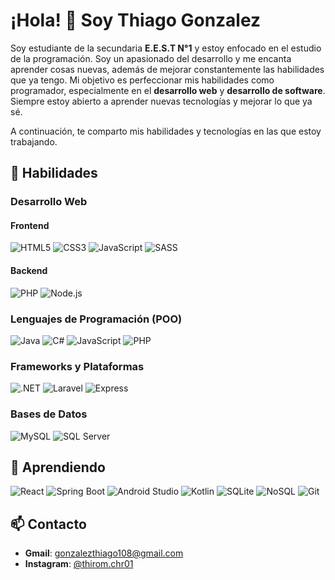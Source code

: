 # ¡Hola! 👋 Soy Thiago Gonzalez

Soy estudiante de la secundaria **E.E.S.T N°1** y estoy enfocado en el estudio de la programación. Soy un apasionado del desarrollo y me encanta aprender cosas nuevas, además de mejorar constantemente las habilidades que ya tengo. Mi objetivo es perfeccionar mis habilidades como programador, especialmente en el **desarrollo web** y **desarrollo de software**. Siempre estoy abierto a aprender nuevas tecnologías y mejorar lo que ya sé.

A continuación, te comparto mis habilidades y tecnologías en las que estoy trabajando.

## 🚀 Habilidades

### Desarrollo Web

#### Frontend
![HTML5](https://img.shields.io/badge/-HTML5-E34F26?style=flat-square&logo=html5&logoColor=white)
![CSS3](https://img.shields.io/badge/-CSS3-1572B6?style=flat-square&logo=css3)
![JavaScript](https://img.shields.io/badge/-JavaScript-F7DF1E?style=flat-square&logo=javascript)
![SASS](https://img.shields.io/badge/-SASS-CC6699?style=flat-square&logo=sass&logoColor=white)

#### Backend
![PHP](https://img.shields.io/badge/-PHP-777BB4?style=flat-square&logo=php)
![Node.js](https://img.shields.io/badge/-Node.js-339933?style=flat-square&logo=node.js)


### Lenguajes de Programación (POO)
![Java](https://img.shields.io/badge/-Java-007396?style=flat-square&logo=java)
![C#](https://img.shields.io/badge/-C%23-239120?style=flat-square&logo=c-sharp&logoColor=white)
![JavaScript](https://img.shields.io/badge/-JavaScript-F7DF1E?style=flat-square&logo=javascript)
![PHP](https://img.shields.io/badge/-PHP-777BB4?style=flat-square&logo=php)

### Frameworks y Plataformas
![.NET](https://img.shields.io/badge/-.NET-512BD4?style=flat-square&logo=dotnet)
![Laravel](https://img.shields.io/badge/-Laravel-FF2D20?style=flat-square&logo=laravel)
![Express](https://img.shields.io/badge/-Express-000000?style=flat-square&logo=express)

### Bases de Datos
![MySQL](https://img.shields.io/badge/-MySQL-4479A1?style=flat-square&logo=mysql&logoColor=white)
![SQL Server](https://img.shields.io/badge/-SQL%20Server-CC2927?style=flat-square&logo=microsoft-sql-server&logoColor=white)

## 🌱 Aprendiendo

![React](https://img.shields.io/badge/-React-61DAFB?style=flat-square&logo=react)
![Spring Boot](https://img.shields.io/badge/-Spring%20Boot-6DB33F?style=flat-square&logo=spring-boot)
![Android Studio](https://img.shields.io/badge/-Android%20Studio-3DDC84?style=flat-square&logo=android-studio&logoColor=white)
![Kotlin](https://img.shields.io/badge/-Kotlin-0095D5?style=flat-square&logo=kotlin&logoColor=white)
![SQLite](https://img.shields.io/badge/-SQLite-003B57?style=flat-square&logo=sqlite)
![NoSQL](https://img.shields.io/badge/-NoSQL-E34F26?style=flat-square&logo=nosql&logoColor=white)
![Git](https://img.shields.io/badge/-Git-F05032?style=flat-square&logo=git&logoColor=white)

## 📫 Contacto

- **Gmail**: [gonzalezthiago108@gmail.com](mailto:gonzalezthiago108@gmail.com)
- **Instagram**: [@thirom.chr01](https://instagram.com/thirom.chr01)
